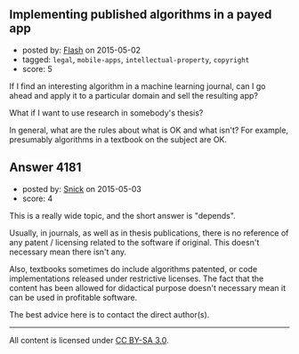 ## Implementing published algorithms in a payed app

- posted by: [Flash](https://stackexchange.com/users/354233/flash) on 2015-05-02
- tagged: `legal`, `mobile-apps`, `intellectual-property`, `copyright`
- score: 5

If I find an interesting algorithm in a machine learning journal, can I go ahead and apply it to a particular domain and sell the resulting app?

What if I want to use research in somebody's thesis?

In general, what are the rules about what is OK and what isn't? For example, presumably algorithms in a textbook on the subject are OK.



## Answer 4181

- posted by: [Snick](https://stackexchange.com/users/933131/snick) on 2015-05-03
- score: 4

This is a really wide topic, and the short answer is "depends".

Usually, in journals, as well as in thesis publications, there is no reference of any patent / licensing related to the software if original. 
This doesn't necessary mean there isn't any. 

Also, textbooks sometimes do include algorithms patented, or code implementations released under restrictive licenses.
The fact that the content has been allowed for didactical purpose doesn't necessary mean it can be used in profitable software.

The best advice here is to contact the direct author(s).






---

All content is licensed under [CC BY-SA 3.0](https://creativecommons.org/licenses/by-sa/3.0/).
